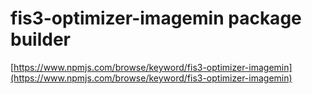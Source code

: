 # fis3-optimizer-imagemin package builder

[https://www.npmjs.com/browse/keyword/fis3-optimizer-imagemin](https://www.npmjs.com/browse/keyword/fis3-optimizer-imagemin)
